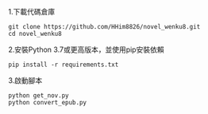 1.下載代碼倉庫
```
git clone https://github.com/HHim8826/novel_wenku8.git
cd novel_wenku8
```
2.安裝Python 3.7或更高版本，並使用pip安裝依賴
```
pip install -r requirements.txt
```
3.啟動腳本
```
python get_nov.py
python convert_epub.py
```
